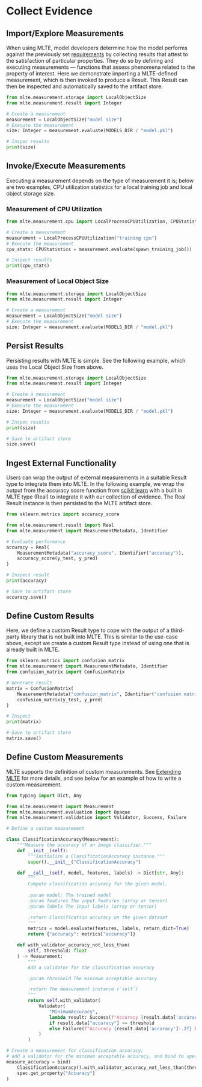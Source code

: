 # Collect Evidence

## Import/Explore Measurements
When using MLTE, model developers determine how the model performs against the previously set [requirements](requirements.md) by collecting results that attest to the satisfaction of particular properties. They do so by defining and executing measurements — functions that assess phenomena related to the property of interest.
Here we demonstrate importing a MLTE-defined measurement, which is then invoked to produce a Result. This Result can then be inspected and automatically saved to the artifact store.

```Python
from mlte.measurement.storage import LocalObjectSize
from mlte.measurement.result import Integer

# Create a measurement
measurement = LocalObjectSize("model size")
# Execute the measurement
size: Integer = measurement.evaluate(MODELS_DIR / "model.pkl")

# Inspec results
print(size)
```

## Invoke/Execute Measurements
Executing a measurement depends on the type of measurement it is; below are two examples, CPU utilization statistics for a local training job and local object storage size.

### Measurement of CPU Utilization
```Python
from mlte.measurement.cpu import LocalProcessCPUUtilization, CPUStatistics

# Create a measurement
measurement = LocalProcessCPUUtilization("training cpu")
# Execute the measurement
cpu_stats: CPUStatistics = measurement.evaluate(spawn_training_job())

# Inspect results
print(cpu_stats)
```

### Measurement of Local Object Size
```Python
from mlte.measurement.storage import LocalObjectSize
from mlte.measurement.result import Integer

# Create a measurement
measurement = LocalObjectSize("model size")
# Execute the measurement
size: Integer = measurement.evaluate(MODELS_DIR / "model.pkl")
```

## Persist Results
Persisting results with MLTE is simple. See the following example, which uses the Local Object Size from above.

```Python
from mlte.measurement.storage import LocalObjectSize
from mlte.measurement.result import Integer

# Create a measurement
measurement = LocalObjectSize("model size")
# Execute the measurement
size: Integer = measurement.evaluate(MODELS_DIR / "model.pkl")

# Inspec results
print(size)

# Save to artifact store
size.save()
```

## Ingest External Functionality
Users can wrap the output of external measurements in a suitable Result type to integrate them into MLTE. In the following example, we wrap the output from the accuracy score function from [scikit learn](https://scikit-learn.org/stable/modules/model_evaluation.html#accuracy-score) with a built in MLTE type (Real) to integrate it with our collection of evidence. The Real Result instance is then persisted to the MLTE artifact store.

```Python
from sklearn.metrics import accuracy_score

from mlte.measurement.result import Real
from mlte.measurement import MeasurementMetadata, Identifier

# Evaluate performance
accuracy = Real(
    MeasurementMetadata("accuracy_score", Identifier("accuracy")),
    accuracy_score(y_test, y_pred)
)

# Inspect result
print(accuracy)

# Save to artifact store
accuracy.save()
```

## Define Custom Results
Here, we define a custom Result type to cope with the output of a third-party library that is not built into MLTE. This is similar to the use-case above, except we create a custom Result type instead of using one that is already built in MLTE.

```Python
from sklearn.metrics import confusion_matrix
from mlte.measurement import MeasurementMetadata, Identifier
from confusion_matrix import ConfusionMatrix

# Generate result
matrix = ConfusionMatrix(
    MeasurementMetadata("confusion_matrix", Identifier("confusion matrix")),
    confusion_matrix(y_test, y_pred)
)

# Inspect
print(matrix)

# Save to artifact store
matrix.save()
```

## Define Custom Measurements
MLTE supports the definition of custom measurements. See [Extending MLTE](extending_mlte.md) for more details, and see below for an example of how to write a custom measurement.

```Python
from typing import Dict, Any

from mlte.measurement import Measurement
from mlte.measurement.evaluation import Opaque
from mlte.measurement.validation import Validator, Success, Failure

# Define a custom measurement

class ClassificationAccuracy(Measurement):
    """Measure the accuracy of an image classifier."""
    def __init__(self):
        """Initialize a ClassificationAccuracy instance."""
        super().__init__("ClassificationAccuracy")

    def __call__(self, model, features, labels) -> Dict[str, Any]:
        """
        Compute classification accuracy for the given model.
        
        :param model: The trained model
        :param features The input features (array or tensor)
        :param labels The input labels (array or tensor)

        :return Classification accuracy on the given dataset
        """
        metrics = model.evaluate(features, labels, return_dict=True)
        return {"accuracy": metrics["accuracy"]}

    def with_validator_accuracy_not_less_than(
        self, threshold: float
    ) -> Measurement:
        """
        Add a validator for the classification accuracy

        :param threshold The minimum acceptable accuracy

        :return The measurement instance (`self`)
        """
        return self.with_validator(
            Validator(
                "MinimumAccuracy",
                lambda result: Success(f"Accuracy {result.data['accuracy']:.2f} above threshold {threshold}.")
                if result.data["accuracy"] >= threshold 
                else Failure(f"Accuracy {result.data['accuracy']:.2f} below thresold {threshold}.")
            )
        )

# Create a measurement for classification accuracy;
# add a validator for the minimum acceptable accuracy, and bind to spec property
measure_accuracy = bind(
    ClassificationAccuracy().with_validator_accuracy_not_less_than(threshold=0.65),
    spec.get_property("Accuracy")
)
```